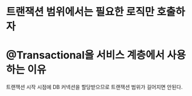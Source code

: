 # 트랜잭션 범위에서는 필요한 로직만 호출하자


# @Transactional을 서비스 계층에서 사용하는 이유
트랜잭션 시작 시점에 DB 커넥션을 할당받으므로 트랜잭션 범위가 길어지면 안된다.